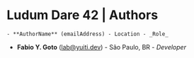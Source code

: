# Ludum Dare 42 | Authors

    - **AuthorName** (emailAddress) - Location - _Role_

- **Fabio Y. Goto** (lab@yuiti.dev) - São Paulo, BR - _Developer_
